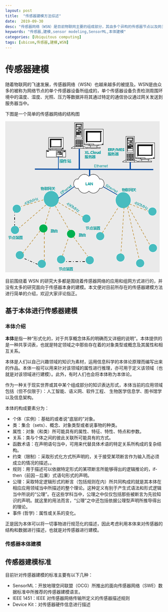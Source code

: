 ```yaml
---
layout: post
title:  "传感器建模方法综述"
date:  2019-09-30
desc: "传感器网络（WSN）是目前物联网主要的组成部分，其由多个异构的传感器节点以及网关所组成，本文主要对目前所存在的传感器建模方式进行介绍"
keywords: "传感器,建模,sensor modeling,SensorML,本体建模"
categories: [Ubiquitous computing]
tags: [ubicom,传感器,建模,WSN]
---
```

# 传感器建模

随着物联网的飞速发展，传感器网络（WSN）也越来越多的被提及。WSN是由众多的被称为网络节点的单个传感器设备所组成的，单个传感器设备负责检测周围环境中的温度、湿度、光照、压力等数据并将其通过特定的通信协议通过网关发送到服务器当中。

下图是一个简单的传感器网络的结构图

![wsn](/assets/images/2019/2019-08/7.png)

目前围绕着 WSN 的研究大多都是围绕着传感器网络的应用和组网方式进行的，并没有太多的研究面向于传感器本身的建模。本文便对目前所存在的传感器建模方法进行简单的介绍，欢迎大家评论指正。

## 基于本体进行传感器建模

### 本体介绍

**本体**是指一种“形式化的，对于共享概念体系的明确而又详细的说明”。本体提供的是一种共享词表，也就是特定领域之中那些存在着的对象类型或概念及其属性和相互关系。

本体是人们以自己兴趣领域的知识为素材，运用信息科学的本体论原理而编写出来的作品。本体一般可以用来针对该领域的属性进行推理，亦可用于定义该领域（也就是对该领域进行建模）。此外，有时人们也会将本体称为本体论。

作为一种关于现实世界或其中某个组成部分的知识表达形式，本体当前的应用领域包括（但不仅限于）：人工智能、语义网、软件工程、 生物医学信息学、图书馆学以及信息架构。

本体的构成要素分为：

- 个体（实例）：基础的或者说“底层的”对象。
- 类：集合（sets）、概念、对象类型或者说事物的种类。
- 属性：对象（和类）所可能具有的属性、特征、特性、特点和参数。
- 关系：类与个体之间的彼此关联所可能具有的方式。
- 函数术语：在声明语句当中，可用来代替具体术语的特定关系所构成的复杂结构。
- 约束（限制）：采取形式化方式所声明的，关于接受某项断言作为输入而必须成立的情况的描述。。
- 规则：用于描述可以依据特定形式的某项断言所能够得出的逻辑推论的，if-then（前因－后果）式语句形式的声明。
- 公理：采取特定逻辑形式的断言（包括规则在内）所共同构成的就是其本体在相应应用领域当中所描述的整个理论。这种定义有别于产生式语法和形式逻辑当中所说的“公理”。在这些学科当中，公理之中仅仅包括那些被断言为先验知识的声明。就这里的用法而言，“公理”之中还包括依据公理型声明所推导得出的理论。
- 事件 (哲学)：属性或关系的变化。

正是因为本体可以将一切事物进行规范化的描述，因此考虑利用本体来对传感器的结构和数据进行描述，也就是对传感器进行建模。

### 传感器本体建模

## 传感器建模标准

目前针对传感器建模的标准主要有以下几种：

- SensorML：开放地理空间联盟（OCG）所推出的面向传感器网络（SWE）数据标准中所推荐的传感器建模语言。
- IEEE 1451：IEEE 对传感器网络传输所定义的传感器描述规则
- Device Kit：对传感器硬件信息进行描述